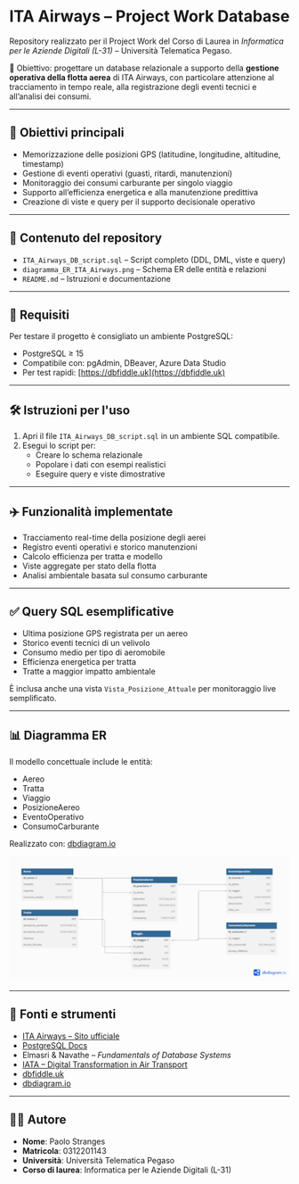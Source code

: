 # ITA Airways – Project Work Database

Repository realizzato per il Project Work del Corso di Laurea in *Informatica per le Aziende Digitali (L-31)* – Università Telematica Pegaso.

📌 Obiettivo: progettare un database relazionale a supporto della **gestione operativa della flotta aerea** di ITA Airways, con particolare attenzione al tracciamento in tempo reale, alla registrazione degli eventi tecnici e all’analisi dei consumi.

---

## 🎯 Obiettivi principali

- Memorizzazione delle posizioni GPS (latitudine, longitudine, altitudine, timestamp)
- Gestione di eventi operativi (guasti, ritardi, manutenzioni)
- Monitoraggio dei consumi carburante per singolo viaggio
- Supporto all’efficienza energetica e alla manutenzione predittiva
- Creazione di viste e query per il supporto decisionale operativo

---

## 📂 Contenuto del repository

- `ITA_Airways_DB_script.sql` – Script completo (DDL, DML, viste e query)
- `diagramma_ER_ITA_Airways.png` – Schema ER delle entità e relazioni
- `README.md` – Istruzioni e documentazione

---

## 🧰 Requisiti

Per testare il progetto è consigliato un ambiente PostgreSQL:

- PostgreSQL ≥ 15
- Compatibile con: pgAdmin, DBeaver, Azure Data Studio
- Per test rapidi: [https://dbfiddle.uk](https://dbfiddle.uk)

---

## 🛠️ Istruzioni per l'uso

1. Apri il file `ITA_Airways_DB_script.sql` in un ambiente SQL compatibile.
2. Esegui lo script per:
   - Creare lo schema relazionale
   - Popolare i dati con esempi realistici
   - Eseguire query e viste dimostrative

---

## ✈️ Funzionalità implementate

- Tracciamento real-time della posizione degli aerei
- Registro eventi operativi e storico manutenzioni
- Calcolo efficienza per tratta e modello
- Viste aggregate per stato della flotta
- Analisi ambientale basata sul consumo carburante

---

## ✅ Query SQL esemplificative

- Ultima posizione GPS registrata per un aereo
- Storico eventi tecnici di un velivolo
- Consumo medio per tipo di aeromobile
- Efficienza energetica per tratta
- Tratte a maggior impatto ambientale

È inclusa anche una vista `Vista_Posizione_Attuale` per monitoraggio live semplificato.

---

## 📊 Diagramma ER

Il modello concettuale include le entità:

- Aereo
- Tratta
- Viaggio
- PosizioneAereo
- EventoOperativo
- ConsumoCarburante

Realizzato con: [dbdiagram.io](https://dbdiagram.io)

<p align="center">
  <img src="DIAGRAMMA__ER_ITA_Airways.png" alt="Diagramma ER" width="700"/>
</p>

---

## 📖 Fonti e strumenti

- [ITA Airways – Sito ufficiale](https://www.ita-airways.com)
- [PostgreSQL Docs](https://www.postgresql.org/docs)
- Elmasri & Navathe – *Fundamentals of Database Systems*
- [IATA – Digital Transformation in Air Transport](https://www.iata.org)
- [dbfiddle.uk](https://dbfiddle.uk)
- [dbdiagram.io](https://dbdiagram.io)

---

## 👨‍💻 Autore

- **Nome**: Paolo Stranges  
- **Matricola**: 0312201143  
- **Università**: Università Telematica Pegaso  
- **Corso di laurea**: Informatica per le Aziende Digitali (L-31)
